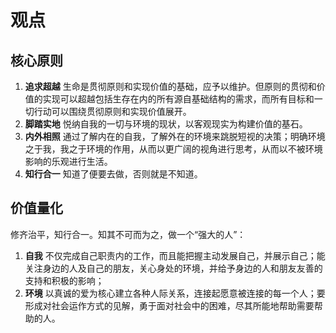 # 观点

## 核心原则

1. **追求超越** 生命是贯彻原则和实现价值的基础，应予以维护。但原则的贯彻和价值的实现可以超越包括生存在内的所有源自基础结构的需求，而所有目标和一切行动可以围绕贯彻原则和实现价值展开。
2. **脚踏实地** 悦纳自我的一切与环境的现状，以客观现实为构建价值的基石。
3. **内外相照** 通过了解内在的自我，了解外在的环境来跳脱短视的决策；明确环境之于我，我之于环境的作用，从而以更广阔的视角进行思考，从而以不被环境影响的乐观进行生活。
4. **知行合一** 知道了便要去做，否则就是不知道。

## 价值量化

修齐治平，知行合一。知其不可而为之，做一个“强大的人”：

1. **自我** 不仅完成自己职责内的工作，而且能把握主动发展自己，并展示自己；能关注身边的人及自己的朋友，关心身处的环境，并给予身边的人和朋友友善的支持和积极的影响；
2. **环境** 以真诚的爱为核心建立各种人际关系，连接起愿意被连接的每一个人；要形成对社会运作方式的见解，勇于面对社会中的困难，尽其所能地帮助需要帮助的人。
